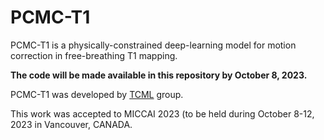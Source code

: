 # PCMC-T1

PCMC-T1 is a physically-constrained deep-learning model for motion correction in free-breathing T1 mapping.

**The code will be made available in this repository by October 8, 2023.**

PCMC-T1 was developed by [TCML](https://tcml-bme.github.io/) group.

This work was accepted to MICCAI 2023 (to be held during October 8-12, 2023 in Vancouver, CANADA. 
